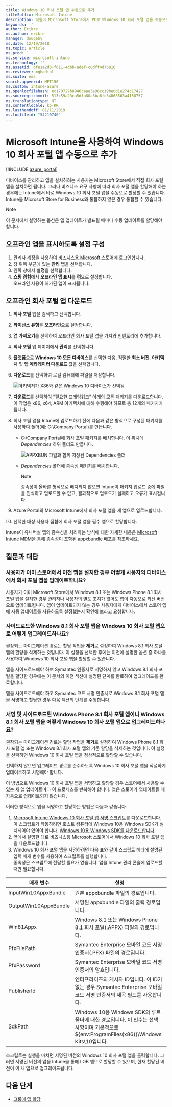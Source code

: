 ```yaml
---
title: Windows 10 회사 포털 앱 수동으로 추가
titleSuffix: Microsoft Intune
description: 직원이 Microsoft Store에서 PC로 Windows 10 회사 포털 앱을 수동으로 추가하는 방법을 알아봅니다.
keywords: ''
author: Erikre
ms.author: erikre
manager: dougeby
ms.date: 12/19/2018
ms.topic: article
ms.prod: ''
ms.service: microsoft-intune
ms.technology: ''
ms.assetid: bfe1a2d3-f611-4dbb-adef-c0dff4d7b810
ms.reviewer: mghadial
ms.suite: ems
search.appverid: MET150
ms.custom: intune-azure
ms.openlocfilehash: ec170727b8846caae3e96cc19be8d1e274c17427
ms.sourcegitcommit: 513c59a23ca5dfa80a3ba6fc84068503a4158757
ms.translationtype: HT
ms.contentlocale: ko-KR
ms.lasthandoff: 01/11/2019
ms.locfileid: "54210740"
---
```

# <a name="manually-add-the-windows-10-company-portal-app-by-using-microsoft-intune"></a>Microsoft Intune을 사용하여 Windows 10 회사 포털 앱 수동으로 추가

[!INCLUDE [azure_portal](./includes/azure_portal.md)]

디바이스를 관리하고 앱을 설치하려는 사용자는 Microsoft Store에서 직접 회사 포털 앱을 설치하면 됩니다. 그러나 비즈니스 요구 사항에 따라 회사 포털 앱을 할당해야 하는 경우에는 Intune에서 바로 Windows 10 회사 포털 앱을 수동으로 할당할 수 있습니다. Intune을 Microsoft Store for Business와 통합하지 않은 경우 통합할 수 있습니다.

 > [!NOTE]
 > 이 문서에서 설명하는 옵션은 앱 업데이트가 발표될 때마다 수동 업데이트를 할당해야 합니다.

## <a name="configure-settings-to-show-offline-apps"></a>오프라인 앱을 표시하도록 설정 구성
1. 관리자 계정을 사용하여 [비즈니스용 Microsoft 스토어](https://www.microsoft.com/business-store)에 로그인합니다.
2. 창 위쪽 부근에 있는 **관리** 탭을 선택합니다.
3. 왼쪽 창에서 **설정**을 선택합니다.
4. **쇼핑 경험**에서 **오프라인 앱 표시**를 **켬**으로 설정합니다.  
    오프라인 사용이 허가된 앱이 표시됩니다.

## <a name="download-the-offline-company-portal-app"></a>오프라인 회사 포털 앱 다운로드
1. **회사 포털** 앱을 검색하고 선택합니다.
2. **라이선스 유형**을 **오프라인**으로 설정합니다.
3. **앱 가져오기**를 선택하여 오프라인 회사 포털 앱을 가져와 인벤토리에 추가합니다.
4. **회사 포털** 앱 페이지에서 **관리**를 선택합니다.
5. **플랫폼**으로 **Windows 10 모든 디바이스**를 선택한 다음, 적절한 **최소 버전**, **아키텍처** 및 **앱 메타데이터 다운로드** 값을 선택합니다. 
6. **다운로드**를 선택하여 로컬 컴퓨터에 파일을 저장합니다.

    ![아키텍처가 X86와 같은 Windows 10 디바이스가 선택됨](./media/Win10CP-all-devices.png)

7. **다운로드**를 선택하여 "필요한 프레임워크" 아래의 모든 패키지를 다운로드합니다.  
    이 작업은 x86, x64, ARM 아키텍처에 대해 수행해야 하므로 총 12개의 패키지가 됩니다.
8. 회사 포털 앱을 Intune에 업로드하기 전에 다음과 같은 방식으로 구성된 패키지를 사용하여 폴더(예: C:\Company Portal)를 만듭니다.
   - C:\Company Portal에 회사 포털 패키지를 배치합니다. 이 위치에 *Dependencies* 하위 폴더도 만듭니다.  

     ![APPXBUN 파일과 함께 저장된 Dependencies 폴더](./media/Win10CP-Dependencies-save.png)

   - *Dependencies* 폴더에 종속성 패키지를 배치합니다. 

     > [!NOTE]
     > 종속성이 올바른 형식으로 배치되지 않으면 Intune이 패키지 업로드 중에 파일을 인식하고 업로드할 수 없고, 결과적으로 업로드가 실패하고 오류가 표시됩니다.

9. Azure Portal의 Microsoft Intune에서 회사 포털 앱을 새 앱으로 업로드합니다. 
10. 선택한 대상 사용자 집합에 회사 포털 앱을 필수 앱으로 할당합니다.  

Intune이 유니버설 앱의 종속성을 처리하는 방식에 대한 자세한 내용은 [Microsoft Intune MDM을 통해 종속성이 포함된 appxbundle 배포](https://blogs.technet.microsoft.com/configmgrdogs/2016/11/30/deploying-an-appxbundle-with-dependencies-via-microsoft-intune-mdm/)를 참조하세요.  

## <a name="frequently-asked-questions"></a>질문과 대답 
### <a name="how-do-i-update-the-company-portal-app-on-my-users-devices-if-they-have-already-installed-the-older-apps-from-the-store"></a>사용자가 이미 스토어에서 이전 앱을 설치한 경우 어떻게 사용자의 디바이스에서 회사 포털 앱을 업데이트하나요?
사용자가 이미 Microsoft Store에서 Windows 8.1 또는 Windows Phone 8.1 회사 포털 앱을 설치한 경우 관리자나 사용자의 별도 조치가 없어도 앱이 자동으로 최신 버전으로 업데이트됩니다. 앱이 업데이트되지 않는 경우 사용자에게 디바이스에서 스토어 앱에 자동 업데이트를 사용하도록 설정했는지 확인해 보라고 요청합니다.   

### <a name="how-do-i-upgrade-my-sideloaded-windows-81-company-portal-app-to-the-windows-10-company-portal-app"></a>사이드로드한 Windows 8.1 회사 포털 앱을 Windows 10 회사 포털 앱으로 어떻게 업그레이드하나요?
권장되는 마이그레이션 경로는 할당 작업을 **제거**로 설정하여 Windows 8.1 회사 포털 앱의 할당을 삭제하는 것입니다. 이 설정을 선택한 후에는 이전에 설명한 옵션 중 하나를 사용하여 Windows 10 회사 포털 앱을 할당할 수 있습니다.  

앱을 사이드로드해야 하며 Symantec 인증서로 서명하지 않고 Windows 8.1 회사 포털을 할당한 경우에는 이 문서의 이전 섹션에 설명된 단계를 완료하여 업그레이드를 완료합니다.

앱을 사이드로드해야 하고 Symantec 코드 서명 인증서로 Windows 8.1 회사 포털 앱을 서명하고 할당한 경우 다음 섹션의 단계를 수행합니다.

### <a name="how-do-i-upgrade-my-signed-and-sideloaded-windows-phone-81-company-portal-app-or-windows-81-company-portal-app-to-the-windows-10-company-portal-app"></a>서명 및 사이드로드된 Windows Phone 8.1 회사 포털 앱이나 Windows 8.1 회사 포털 앱을 어떻게 Windows 10 회사 포털 앱으로 업그레이드하나요?
권장되는 마이그레이션 경로는 할당 작업을 **제거**로 설정하여 Windows Phone 8.1 회사 포털 앱 또는 Windows 8.1 회사 포털 앱의 기존 할당을 삭제하는 것입니다. 이 설정을 선택하면 Windows 10 회사 포털 앱을 정상적으로 할당할 수 있습니다.  

선택하지 않으면 업그레이드 경로를 준수하도록 Windows 10 회사 포털 앱을 적절하게 업데이트하고 서명해야 합니다.  

이 방법으로 Windows 10 회사 포털 앱을 서명하고 할당할 경우 스토어에서 사용할 수 있는 새 앱 업데이트마다 이 프로세스를 반복해야 합니다. 앱은 스토어가 업데이트될 때 자동으로 업데이트되지 않습니다.  

이러한 방식으로 앱을 서명하고 할당하는 방법은 다음과 같습니다.

1. [Microsoft Intune Windows 10 회사 포털 앱 서명 스크립트](https://aka.ms/win10cpscript)를 다운로드합니다.  
    이 스크립트가 작동하려면 호스트 컴퓨터에 Windows 10용 Windows SDK가 설치되어야 있어야 합니다. [Windows 10용 Windows SDK를 다운로드합니다](https://go.microsoft.com/fwlink/?LinkId=619296).
2. 앞에서 설명한 대로 비즈니스용 Microsoft 스토어에서 Windows 10 회사 포털 앱을 다운로드합니다.  
3. Windows 10 회사 포털 앱을 서명하려면 다음 표와 같이 스크립트 헤더에 설명된 입력 매개 변수를 사용하여 스크립트를 실행합니다.  
    종속성은 스크립트에 전달할 필요가 없습니다. 앱을 Intune 관리 콘솔에 업로드할 때만 필요합니다.

| 매개 변수 |  설명  |
|---|---|
| InputWin10AppxBundle  |  원본 appxbundle 파일의 경로입니다. |
| OutputWin10AppxBundle | 서명된 appxbundle 파일의 출력 경로입니다. 
| Win81Appx  | Windows 8.1 또는 Windows Phone 8.1 회사 포털(.APPX) 파일의 경로입니다. |
| PfxFilePath  |  Symantec Enterprise 모바일 코드 서명 인증서(.PFX) 파일의 경로입니다.  |
| PfxPassword  | Symantec Enterprise 모바일 코드 서명 인증서의 암호입니다. |
| PublisherId | 엔터프라이즈의 게시자 ID입니다. 이 ID가 없는 경우 Symantec Enterprise 모바일 코드 서명 인증서의 제목 필드를 사용합니다. |
| SdkPath | Windows 10용 Windows SDK의 루트 폴더에 대한 경로입니다. 이 인수는 선택 사항이며 기본적으로 ${env:ProgramFiles(x86)}\Windows Kits\10입니다.  |

스크립트는 실행을 마치면 서명된 버전의 Windows 10 회사 포털 앱을 출력합니다. 그러면 서명된 버전의 앱을 Intune을 통해 LOB 앱으로 할당할 수 있으며, 현재 할당된 버전이 이 새 앱으로 업그레이드됩니다.  

## <a name="next-steps"></a>다음 단계

- [그룹에 앱 할당](apps-deploy.md)

